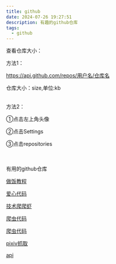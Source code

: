 ```yaml
---
title: github
date: 2024-07-26 19:27:51
description: 有趣的github仓库
tags:
  - github
---
```


查看仓库大小：

方法1：

https://api.github.com/repos/用户名/仓库名

仓库大小：size,单位:kb

<br/>
方法2：

①点击左上角头像

②点击Settings

③点击repositories

<br/><br/>
有用的github仓库

[做饭教程](https://github.com/Anduin2017/HowToCook)

[爱心代码](https://github.com/sun0225SUN/Awesome-Love-Code)

[技术爬爬虾](https://github.com/tech-shrimp)

[爬虫代码](https://github.com/facert/awesome-spider)

[爬虫代码](https://github.com/Jack-Cherish/python-spider)

[pixiv抓取](https://github.com/littleVege/pixiv_crawl)

[api](https://github.com/public-apis/public-apis)



